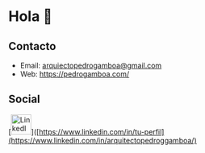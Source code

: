 # Hola 👋

## Contacto
* Email: arquiectopedrogamboa@gmail.com
* Web: https://pedrogamboa.com/

## Social

[<img src="https://cdn.jsdelivr.net/npm/simple-icons@v3/icons/linkedin.svg" alt="LinkedIn" width="40" height="40"/>]([https://www.linkedin.com/in/tu-perfil](https://www.linkedin.com/in/arquitectopedroggamboa/)
